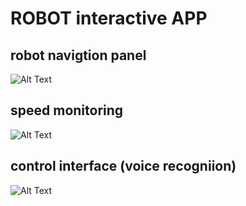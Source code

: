 # ROBOT interactive APP

## robot navigtion panel
![Alt Text](https://media.giphy.com/media/vFKqnCdLPNOKc/giphy.gif)

## speed monitoring
![Alt Text](https://media.giphy.com/media/vFKqnCdLPNOKc/giphy.gif)

## control interface (voice recogniion)
![Alt Text](https://media.giphy.com/media/vFKqnCdLPNOKc/giphy.gif)
